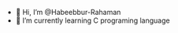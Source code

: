 - 👋 Hi, I’m @Habeebbur-Rahaman
- 🌱 I’m currently learning C programing language 
<!---
Habeebbur-Rahaman/Habeebbur-Rahaman is a ✨ special ✨ repository because its `README.md` (this file) appears on your GitHub profile.
You can click the Preview link to take a look at your changes.
--->
